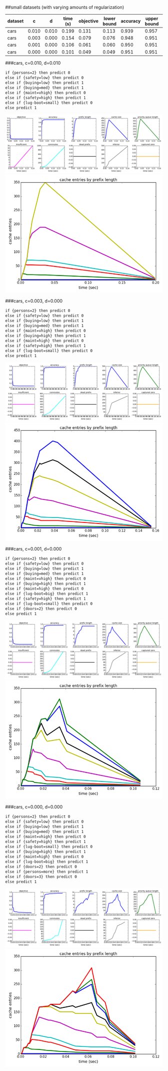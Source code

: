 ##small datasets (with varying amounts of regularization)

| dataset | c | d | time (s) | objective | lower bound | accuracy | upper bound | length |
| --- | --- | --- | --- | --- | --- | --- | --- | --- |
| cars | 0.010 | 0.010 | 0.199 | 0.131 | 0.113 | 0.939 | 0.957 | 7 |
| cars | 0.003 | 0.000 | 0.154 | 0.079 | 0.076 | 0.948 | 0.951 | 9 |
| cars | 0.001 | 0.000 | 0.106 | 0.061 | 0.060 | 0.950 | 0.951 | 11 |
| cars | 0.000 | 0.000 | 0.101 | 0.049 | 0.049 | 0.951 | 0.951 | 13 |

###cars, c=0.010, d=0.010

	if {persons=2} then predict 0
	else if {safety=low} then predict 0
	else if {buying=low} then predict 1
	else if {buying=med} then predict 1
	else if {maint=vhigh} then predict 0
	else if {safety=high} then predict 1
	else if {lug-boot=small} then predict 0
	else predict 1

![cars_R-serial_priority-c=0.01000-min_cap=0.010-min_objective=1.000-method=curiosity-max_cache_size=3000000-sample=1.00-log](../figs/cars_R-serial_priority-c=0.01000-min_cap=0.010-min_objective=1.000-method=curiosity-max_cache_size=3000000-sample=1.00-log.png)
![cars_R-serial_priority-c=0.01000-min_cap=0.010-min_objective=1.000-method=curiosity-max_cache_size=3000000-sample=1.00-cache](../figs/cars_R-serial_priority-c=0.01000-min_cap=0.010-min_objective=1.000-method=curiosity-max_cache_size=3000000-sample=1.00-cache.png)

###cars, c=0.003, d=0.000

	if {persons=2} then predict 0
	else if {safety=low} then predict 0
	else if {buying=low} then predict 1
	else if {buying=med} then predict 1
	else if {maint=vhigh} then predict 0
	else if {buying=high} then predict 1
	else if {maint=high} then predict 0
	else if {safety=high} then predict 1
	else if {lug-boot=small} then predict 0
	else predict 1

![cars_R-serial_priority-c=0.00300-min_cap=0.000-min_objective=1.000-method=curiosity-max_cache_size=3000000-sample=1.00-log](../figs/cars_R-serial_priority-c=0.00300-min_cap=0.000-min_objective=1.000-method=curiosity-max_cache_size=3000000-sample=1.00-log.png)
![cars_R-serial_priority-c=0.00300-min_cap=0.000-min_objective=1.000-method=curiosity-max_cache_size=3000000-sample=1.00-cache](../figs/cars_R-serial_priority-c=0.00300-min_cap=0.000-min_objective=1.000-method=curiosity-max_cache_size=3000000-sample=1.00-cache.png)

###cars, c=0.001, d=0.000

	if {persons=2} then predict 0
	else if {safety=low} then predict 0
	else if {buying=low} then predict 1
	else if {buying=med} then predict 1
	else if {maint=vhigh} then predict 0
	else if {buying=high} then predict 1
	else if {maint=high} then predict 0
	else if {lug-boot=big} then predict 1
	else if {safety=high} then predict 1
	else if {lug-boot=small} then predict 0
	else if {doors=2} then predict 0
	else predict 1

![cars_R-serial_priority-c=0.00100-min_cap=0.000-min_objective=1.000-method=curiosity-max_cache_size=3000000-sample=1.00-log](../figs/cars_R-serial_priority-c=0.00100-min_cap=0.000-min_objective=1.000-method=curiosity-max_cache_size=3000000-sample=1.00-log.png)
![cars_R-serial_priority-c=0.00100-min_cap=0.000-min_objective=1.000-method=curiosity-max_cache_size=3000000-sample=1.00-cache](../figs/cars_R-serial_priority-c=0.00100-min_cap=0.000-min_objective=1.000-method=curiosity-max_cache_size=3000000-sample=1.00-cache.png)

###cars, c=0.000, d=0.000

	if {persons=2} then predict 0
	else if {safety=low} then predict 0
	else if {buying=low} then predict 1
	else if {buying=med} then predict 1
	else if {maint=vhigh} then predict 0
	else if {safety=high} then predict 1
	else if {lug-boot=small} then predict 0
	else if {buying=high} then predict 1
	else if {maint=high} then predict 0
	else if {lug-boot=big} then predict 1
	else if {doors=2} then predict 0
	else if {persons=more} then predict 1
	else if {doors=3} then predict 0
	else predict 1

![cars_R-serial_priority-c=0.00000-min_cap=0.000-min_objective=1.000-method=curiosity-max_cache_size=3000000-sample=1.00-log](../figs/cars_R-serial_priority-c=0.00000-min_cap=0.000-min_objective=1.000-method=curiosity-max_cache_size=3000000-sample=1.00-log.png)
![cars_R-serial_priority-c=0.00000-min_cap=0.000-min_objective=1.000-method=curiosity-max_cache_size=3000000-sample=1.00-cache](../figs/cars_R-serial_priority-c=0.00000-min_cap=0.000-min_objective=1.000-method=curiosity-max_cache_size=3000000-sample=1.00-cache.png)
